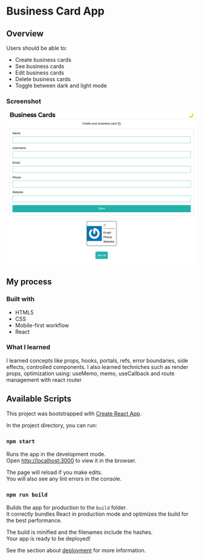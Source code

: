 # Business Card App

## Overview

Users should be able to:
  
- Create business cards
- See business cards
- Edit business cards
- Delete business cards
- Toggle between dark and light mode

### Screenshot

![test](./docs/screenshot.png)

## My process

### Built with

- HTML5
- CSS
- Mobile-first workflow
- React

### What I learned

I learned concepts like props, hooks, portals, refs, error boundaries, side effects, controlled components. I also learned techniches such as render props, optimization using: useMemo, memo, useCallback and route management with react router

## Available Scripts

This project was bootstrapped with [Create React App](https://github.com/facebook/create-react-app).

In the project directory, you can run:

### `npm start`

Runs the app in the development mode.\
Open [http://localhost:3000](http://localhost:3000) to view it in the browser.

The page will reload if you make edits.\
You will also see any lint errors in the console.

### `npm run build`

Builds the app for production to the `build` folder.\
It correctly bundles React in production mode and optimizes the build for the best performance.

The build is minified and the filenames include the hashes.\
Your app is ready to be deployed!

See the section about [deployment](https://facebook.github.io/create-react-app/docs/deployment) for more information.
